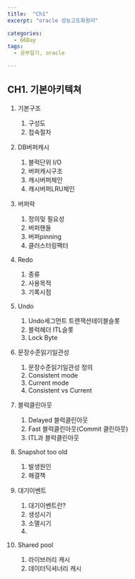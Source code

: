 ```yaml
---
title:  "Ch1"
excerpt: "oracle 성능고도화원리"

categories:
  - 66Day
tags:
  - 공부일기, oracle

---
```



## CH1. 기본아키텍쳐

1. 기본구조
	1) 구성도
	2) 접속절차
	
2. DB버퍼캐시
	1) 블럭단위 I/O
	2) 버퍼캐시구조
	3) 캐시버퍼체인
	4) 캐시버퍼LRU체인
	
3. 버퍼락
	1) 정의및 필요성
	2) 버퍼핸들
	3) 버퍼pinning
	4) 클러스터링팩터
	
4. Redo
	1) 종류
	2) 사용목적
	3) 기록시점
	
5. Undo
	1) Undo세그먼트 트랜잭션테이블슬롯
	2) 블럭헤더 ITL슬롯
	3) Lock Byte
	
6. 문장수준읽기일관성
	1) 문장수준읽기일관성 정의
	2) Consistent mode
	3) Current mode
	4) Consistent vs Current
	
7. 블럭클린아웃
	1) Delayed 블럭클린아웃
	2) Fast 블럭클린아웃(Commit 클린아웃)
	3) ITL과 블럭클린아웃
	
8. Snapshot too old
	1) 발생원인
	2) 해결책
	
9. 대기이벤트
	1) 대기이벤트란?
	2) 생성시기
	3) 소멸시기
	4) 

10. Shared pool
	1) 라이브러리 캐시
	2) 데이터딕셔너리 캐시
